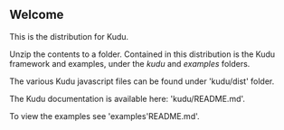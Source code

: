 Welcome
-------

This is the distribution for Kudu.

Unzip the contents to a folder. Contained in this distribution is the Kudu framework and examples, under the _kudu_ and _examples_ folders.

The various Kudu javascript files can be found under 'kudu/dist' folder.

The Kudu documentation is available here: 'kudu/README.md'.

To view the examples see 'examples'README.md'.